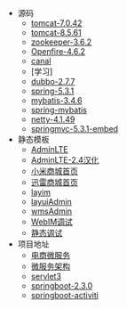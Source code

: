 * 源码
  * [tomcat-7.0.42](https://github.com/xzh-net/tomcat-7.0.42)
  * [tomcat-8.5.61](https://github.com/xzh-net/tomcat-8.5.61)
  * [zookeeper-3.6.2](https://github.com/xzh-net/zookeeper-3.6.2)
  * [Openfire-4.6.2](https://github.com/xzh-net/Openfire-4.6.2)
  * [canal](https://github.com/xzh-net/canal)
  * [学习]
  * [dubbo-2.7.7](https://github.com/xzh-net/dubbo-2.7.7)
  * [spring-5.3.1](https://github.com/xzh-net/spring-5.3.1)  
  * [mybatis-3.4.6](https://github.com/xzh-net/mybatis-3.4.6) 
  * [spring-mybatis](https://github.com/xzh-net/spring-mybatis) 
  * [netty-4.1.49](https://github.com/xzh-net/netty-4.1.49) 
  * [springmvc-5.3.1-embed](https://github.com/xzh-net/springmvc-5.3.1-embed)
* 静态模板
  * [AdminLTE](https://github.com/xzh-net/AdminLTE)
  * [AdminLTE-2.4汉化](https://github.com/xzh-net/AdminLTE_CN)
  * [小米商城首页](https://github.com/xzh-net/xiaomi-index-page)
  * [迅雷商城首页](https://github.com/xzh-net/xunlei-index-page)
  * [layim](https://github.com/xzh-net/layim)
  * [layuiAdmin](https://github.com/xzh-net/layuiAdmin)
  * [wmsAdmin](https://github.com/xzh-net/wmsAdmin)  
  * [WebIM调试](https://github.com/xzh-net/openfire-strophe)
  * [静态调试](https://github.com/xzh-net/html)
* 项目地址
  * [电商微服务](https://github.com/xzh-net/mall)
  * [微服务架构](https://github.com/xzh-net/microservices-platform)
  * [servlet3](https://github.com/xzh-net/servlet3)
  * [springboot-2.3.0](https://github.com/xzh-net/springboot-2.3.0)
  * [springboot-activiti](https://github.com/xzh-net/springboot-activiti) 